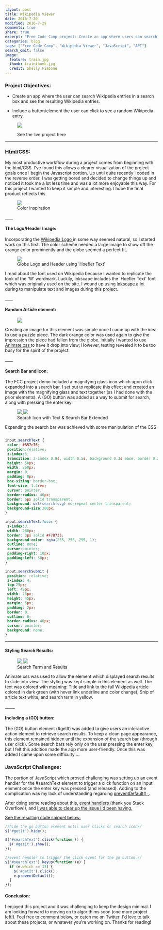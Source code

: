 ```yaml
---
layout: post
title: Wikipedia Viewer
date: 2016-7-20
modified: 2016-7-29
comments: true
share: true
excerpt: "Free Code Camp project: Create an app where users can search and view a Wikipedia article or choose to view a random one."
categories: blog
tags: ["Free Code Camp", "Wikipedia Viewer", "JavaScript", "API"]
search_omit: false
image:
  feature: train.jpg
  thumb: trainthumb.jpg
  credit: Shelly Fiabane
---
```


### Project Objectives:

  * Create an app where the user can search Wikipedia entries in a search box and see the resulting Wikipedia entries.

  *  Include a button/element the user can click to see a random Wikipedia entry.

  <figure class="caption-title">
  <img src="/images/goatsearch.png">
  <figcaption>
  <p>See the live project here</p>
  </figcaption>
  <a href="http://www.recklessmoxie.com/wikipedia-viewer/"></a>
  </figure>

____

### Html/CSS:

<p> My most productive workflow during a project comes from beginning with the html/CSS. I've found this allows a clearer visualization of the project goals once I begin the Javascript portion. Up until quite recently I coded in the reverse order. I was getting bored and decided to change things up and noticed it took me a lot less time and was a lot more enjoyable this way. For this project I wanted to keep it simple and interesting. I hope the final product reflects this.</p>

<figure>
<a href ="https://designschool.canva.com/blog/website-color-schemes/">
<img src="/images/colorinspiration.png">
</a>
<figcaption>
Color inspiration
</figcaption>
</figure>
____

#### The Logo/Header Image:

<p> Incorporating the <a href="https://en.wikipedia.org/wiki/Wikipedia_logo"> Wikipedia Logo </a> in some way seemed natural, so I started work on this first. The color scheme needed a large image to show off the orange color prominently and the globe seemed a perfect fit.</p>

<figure>
<a href ="/images/globe.png">
<img src="/images/globe.png">
</a>
<figcaption>
Globe Logo and Header using 'Hoefler Text'
</figcaption>
</figure>

<p>I read about the font used on Wikipedia because I wanted to replicate the look of the 'W' wordmark. Luckily, Inkscape includes the 'Hoefler Text' font which was originally used on the site. I wound up using <a href="https://inkscape.org/en/"> Inkscape </a> a lot during to manipulate text and images during this project.</p>
____

#### Random Article element:

<p><figure class="pull-right">
<a href ="/images/puzzle.png">
<img src="/images/puzzle.png">
</a>
</figure>
</p>

<p> Creating an image for this element was simple once I came up with the idea to use a puzzle piece. The dark orange color was used again to give the impression the piece had fallen from the globe. Initially I wanted to use <a href="https://daneden.github.io/animate.css/"> Animate.css </a> to have it drop into view; However, testing revealed it to be too busy for the spirit of the project.</p>
____

#### Search Bar and Icon:

<p> The FCC project demo included a magnifying glass icon which upon click expanded into a search bar. I set out to replicate this effect and created an image with the magnifying glass and text together (as I had done with the prior elements). A (GO) button was added as a way to submit for search, along with pressing the enter key.</p>

<p><figure class="half">
<a href ="/images/searchicon.png">
<img src="/images/searchicon.png">
</a>
<a href ="/images/searchbar.png">
<img src="/images/searchbar.png">
</a>
<figcaption>
Search Icon with Text & Search Bar Extended
</figcaption>
</figure>
</p>

<p>Expanding the search bar was achieved with some manipulation of the CSS</p>

```css

input.searchText {
 color: #857e76;
 position:relative;
 z-index:5;
 transition: z-index 0.8s, width 0.5s, background 0.3s ease, border 0.3s;
 height: 50px;
 width: 260px;
 margin: 0;
 padding: 0px;
 box-sizing: border-box;
 font-size: 1.4rem;
 cursor: pointer;
 border-radius: 40px;
 border: 6px solid transparent;
 background: url(search.svg) no-repeat center transparent;
 background-size:300px;
}

input.searchText:focus {
 z-index:3;
 width: 260px;
 border: 3px solid #F7B733;
 background-color: rgba(255, 255, 255, 1);
 outline: none;
 cursor:pointer;
 padding-right: 10px;
 padding-left: 50px;
}

input.searchSubmit {
 position: relative;
 z-index: 4;
 top:25px;
 left: 49px;
 width: 75px;
 height: 45px;
 margin: 5px;
 padding: 2px;
 border: 0;
 outline: 0;
 border-radius: 40px;
 cursor: pointer;
 background: none;
}
```
___

#### Styling Search Results:

<p><figure class="half">
<a href ="/images/goats.png">
<img src="/images/goats.png">
</a>
<a href ="/images/resulting.png">
<img src="/images/resulting.png">
</a>
<figcaption>
Search Term and Results
</figcaption>
</figure>
</p>

<p> Animate.css was used to allow the element which displayed search results to slide into view. The styling was kept simple in this element as well. The text was colored with meaning: Title and link to the full Wikipedia article colored in dark green (with hover link underline and color change), Snip of article text white, and search term in yellow.</p>
_____


#### Including a (GO) button:

<p> The (GO) button element (#getIt) was added to give users an interactive action element to retrieve search results. To keep a clean page appearance, this element remained hidden until the expansion of the search bar (through user click). Some search bars rely only on the user pressing the enter key, but I felt this addition made the app more user-friendly. Once this was added I came upon some difficulty.....</p>


### JavaScript Challenges:

<p> The portion of JavaScript which proved challenging was setting up an event handler for the #searchText element to trigger a click function on an input element once the enter key was pressed (and released). Adding to the complication was my lack of understanding regarding <a href="https://api.jquery.com/event.preventdefault/"> preventDefault(); </a>.</p>

<p> After doing some reading about this, <a href="http://stackoverflow.com/questions/979662/how-to-detect-pressing-enter-on-keyboard-using-jquery"> event handlers </a> (thank you Stack Overflow!), and <a href="https://developer.mozilla.org/en-US/docs/Web/HTML/Element/form" form elements </a> I was able to clear up the issue I'd been having.</p>

<p> See the resulting code snippet below:</p>

```javascript
//hide the go button element until user clicks on search icon//
$('#getIt').hide();

$('#searchText').click(function () {
  $('#getIt').show();
});

//event handler to trigger the click event for the go button.//
$('#searchText').keyup(function (e) {
  if (e.which == 13) {
    $('#getIt').click();
    e.preventDefault();
  }
});
```

#### Conclusion:

<p> I enjoyed this project and it was challenging to keep the design minimal. I am looking forward to moving on to algorithims soon (one more project left!). Feel free to comment below, or catch me on <a href="https://twitter.com/RecklessMoxie"> Twitter. </a> I'd love to talk about these projects, or whatever you're working on. Thanks for reading!</p>
